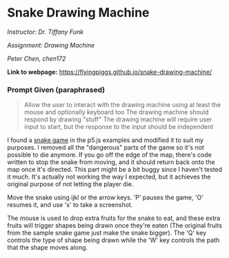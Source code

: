 # Snake Drawing Machine

*Instructor: Dr. Tiffany Funk*

*Assignment: Drawing Machine*

*Peter Chen, chen172*

**Link to webpage:** https://flyingpiggs.github.io/snake-drawing-machine/

### Prompt Given (paraphrased)
> Allow the user to interact with the drawing machine using at least the mouse and optionally keyboard too 
> The drawing machine should respond by drawing "stuff"
> The drawing machine will require user input to start, but the response to the input should be independent

I found a [snake game](https://p5js.org/examples/interaction-snake-game.html) in the p5.js examples and modified it to suit 
my purposes. I removed all the "dangerous" parts of the game so it's not possible to die anymore. 
If you go off the edge of the map, there's code written to stop the snake from moving, and it should
return back onto the map once it's directed. This part might be a bit buggy since I haven't tested it much.
It's actually not working the way I expected, but it achieves the original purpose of not letting the player die.

Move the snake using ijkl or the arrow keys. 'P' pauses the game, 'O' resumes it, and use 's' to take a screenshot. 

The mouse is used to drop extra fruits for the snake to eat, and these extra fruits will trigger shapes being 
drawn once they're eaten (The original fruits from the sample snake game just make the snake bigger).
The 'Q' key controls the type of shape being drawn while the 'W' key controls the path that the shape moves 
along. 
